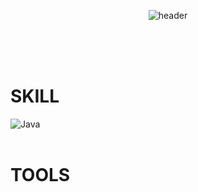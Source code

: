 <div align="center">
  
![header](https://capsule-render.vercel.app/api?type=venom&text=Binari%20here!&fontColor=000000&fontSize=50)
</div>
<br/>  
<br/>
<br/>

# SKILL
![Java](https://img.shields.io/badge/Java-007396.svg?&style=for-the-badge&logo=Java&logoColor=white)
<br/>
<br/>
# TOOLS
